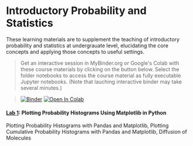 # Introductory Probability and Statistics
These learning materials are to supplement the teaching of introductory probability and statistics at undergrauate level,
elucidating the core concepts and applying those concepts to useful settings. 

> Get an interactive session in MyBinder.org or Google's Colab with these course materials by clicking on the button below. Select the folder notebooks to access the course material as fully executable Jupyter notebooks. (Note that lauching interactive binder may take several minutes.) 

>[![Binder](https://mybinder.org/badge_logo.svg)](https://mybinder.org/v2/gh/bkimo/intro-probability-stat/master)
  [![Open In Colab](https://colab.research.google.com/assets/colab-badge.svg)](https://colab.research.google.com/github/bkimo/intro-probability-stat/)

#### [Lab 1](plotting_histograms.ipynb): Plotting Probability Histograms Using Matplotlib in Python
Plotting Probability Histograms with Pandas and Matplotlib, Plotting Cumulative Probability Histograms with Pandas and Matplotlib, Diffusion of Molecules

